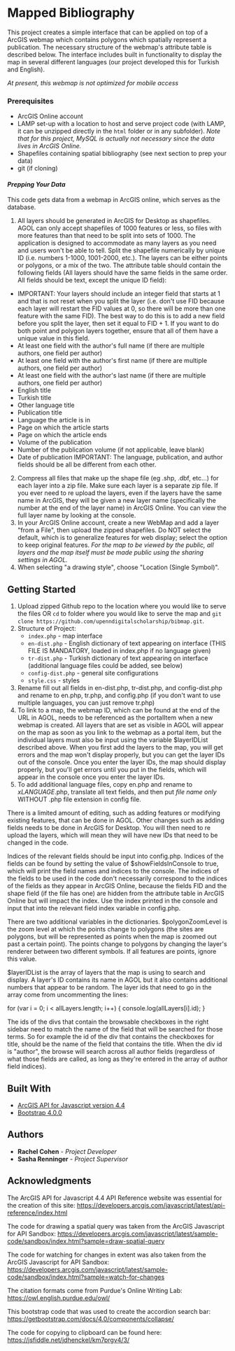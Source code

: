 # Mapped Bibliography

This project creates a simple interface that can be applied on top of a ArcGIS webmap which contains polygons which spatially represent a publication. The necessary structure of the webmap's attribute table is described below. The interface includes built in functionality to display the map in several different languages (our project developed this for Turkish and English).

_At present, this webmap is not optimized for mobile access_

### Prerequisites

- ArcGIS Online account
- LAMP set-up with a location to host and serve project code (with LAMP, it can be unzipped directly in the `html` folder or in any subfolder). _Note that for this project, MySQL is actually not necessary since the data lives in ArcGIS Online._
- Shapefiles containing spatial bibliography (see next section to prep your data)
- git (if cloning)

#### _Prepping Your Data_
This code gets data from a webmap in ArcGIS online, which serves as the database.

1. All layers should be generated in ArcGIS for Desktop as shapefiles. AGOL can only accept shapefiles of 1000 features or less, so files with more features than that need to be split into sets of 1000.  The application is designed to accommodate as many layers as you need and users won't be able to tell.  Split the shapefile numerically by unique ID (i.e. numbers 1-1000, 1001-2000, etc.).  The layers can be either points or polygons, or a mix of the two. The attribute table should contain the following fields (All layers should have the same fields in the same order.  All fields should be text, except the unique ID field):
  - IMPORTANT: Your layers should include an integer field that starts at 1 and that is not reset when you split the layer (i.e. don't use FID because each layer will restart the FID values at 0, so there will be more than one feature with the same FID).  The best way to do this is to add a new field before you split the layer, then set it equal to FID + 1.  If you want to do both point and polygon layers together, ensure that all of them have a unique value in this field.
  - At least one field with the author's full name (if there are multiple authors, one field per author)
  - At least one field with the author's first name (if there are multiple authors, one field per author)
  - At least one field with the author's last name (if there are multiple authors, one field per author)
  - English title
  - Turkish title
  - Other language title
  - Publication title
  - Language the article is in
  - Page on which the article starts
  - Page on which the article ends
  - Volume of the publication
  - Number of the publication volume (if not applicable, leave blank)
  - Date of publication
  IMPORTANT: The language, publication, and author fields should be all be different from each other.
2. Compress all files that make up the shape file (eg .shp, .dbf, etc...) for each layer into a zip file. Make sure each layer is a separate zip file. If you ever need to re upload the layers, even if the layers have the same name in ArcGIS, they will be given a new layer name (specifically the number at the end of the layer name) in ArcGIS Online.  You can view the full layer name by looking at the console.  
3. In your ArcGIS Online account, create a new WebMap and add a layer "from a File", then upload the zipped shapefiles.  Do NOT select the default, which is to generalize features for web display; select the option to keep original features.   _For the map to be viewed by the public, all layers and the map itself must be made public using the sharing settings in AGOL._
4. When selecting "a drawing style", choose "Location (Single Symbol)".

## Getting Started

1. Upload zipped Github repo to the location where you would like to serve the files OR `cd` to folder where you would like to serve the map and `git clone https://github.com/upenndigitalscholarship/bibmap.git`.
2. Structure of Project:
    - `index.php` - map interface
    - `en-dist.php` - English dictionary of text appearing on interface (THIS FILE IS MANDATORY, loaded in index.php if no language given)
    - `tr-dist.php` - Turkish dictionary of text appearing on interface (additional language files could be added, see below)
    - `config-dist.php` - general site configurations
    - `style.css` - styles
3. Rename fill out all fields in en-dist.php, tr-dist.php, and config-dist.php and rename to en.php, tr.php, and config.php (if you don't want to use multiple languages, you can just remove tr.php)
4. To link to a map, the webmap ID, which can be found at the end of the URL in AGOL, needs to be referenced as the portalItem when a new webmap is created. All layers that are set as visible in AGOL will appear on the map as soon as you link to the webmap as a portal item, but the individual layers must also be input using the variable $layerIDList described above.  When you first add the layers to the map, you will get errors and the map won't display properly, but you can get the layer IDs out of the console.  Once you enter the layer IDs, the map should display properly, but you'll get errors until you put in the fields, which will appear in the console once you enter the layer IDs.  
5. To add additional language files, copy en.php and rename to _xLANGUAGE_.php, translate all text fields, and then put *file name only* WITHOUT .php file extension in config file.

There is a limited amount of editing, such as adding features or modifying existing features, that can be done in AGOL.  Other changes such as adding fields needs to be done in ArcGIS for Desktop. You will then need to re upload the layers, which will mean they will have new IDs that need to be changed in the code.


Indices of the relevant fields should be input into config.php.  Indices of the fields can be found by setting the value of $showFieldsInConsole to true, which will print the field names and indices to the console.  The indices of the fields to be used in the code don't necessarily correspond to the indices of the fields as they appear in ArcGIS Online, because the fields FID and the shape field (if the file has one) are hidden from the attribute table in ArcGIS Online but will impact the index.  Use the index printed in the console and input that into the relevant field index variable in config.php.    


There are two additional variables in the dictionaries.  $polygonZoomLevel is the zoom level at which the points change to polygons (the sites are polygons, but will be represented as points when the map is zoomed out past a certain point).  The points change to polygons by changing the layer's renderer between two different symbols.  If all features are points, ignore this value.

$layerIDList is the array of layers that the map is using to search and display.  A layer's ID contains its name in AGOL but it also contains additional numbers that appear to be random.  The layer ids that need to go in the array come from uncommenting the lines:

for (var i = 0; i < allLayers.length; i++) {
console.log(allLayers[i].id);
}  

The ids of the divs that contain the browsable checkboxes in the right sidebar need to match the name of the field that will be searched for those terms.  So for example the id of the div that contains the checkboxes for title, should be the name of the field that contains the title.  When the div id is "author", the browse will search across all author fields (regardless of what those fields are called, as long as they're entered in the array of author field indices).  


## Built With

- [ArcGIS API for Javascript version 4.4](https://developers.arcgis.com/javascript/latest/guide/)
- [Bootstrap 4.0.0](https://getbootstrap.com/)

## Authors

* **Rachel Cohen** - *Project Developer*
* **Sasha Renninger** - *Project Supervisor*

## Acknowledgments

The ArcGIS API for Javascript 4.4 API Reference website was essential for the creation of this site:
https://developers.arcgis.com/javascript/latest/api-reference/index.html

The code for drawing a spatial query was taken from the ArcGIS Javascript for API Sandbox:
https://developers.arcgis.com/javascript/latest/sample-code/sandbox/index.html?sample=draw-spatial-query

The code for watching for changes in extent was also taken from the ArcGIS Javascript for API Sandbox:
https://developers.arcgis.com/javascript/latest/sample-code/sandbox/index.html?sample=watch-for-changes

The citation formats come from Purdue's Online Writing Lab:
https://owl.english.purdue.edu/owl/

This bootstrap code that was used to create the accordion search bar:
https://getbootstrap.com/docs/4.0/components/collapse/

The code for copying to clipboard can be found here:
https://jsfiddle.net/jdhenckel/km7prgv4/3/

